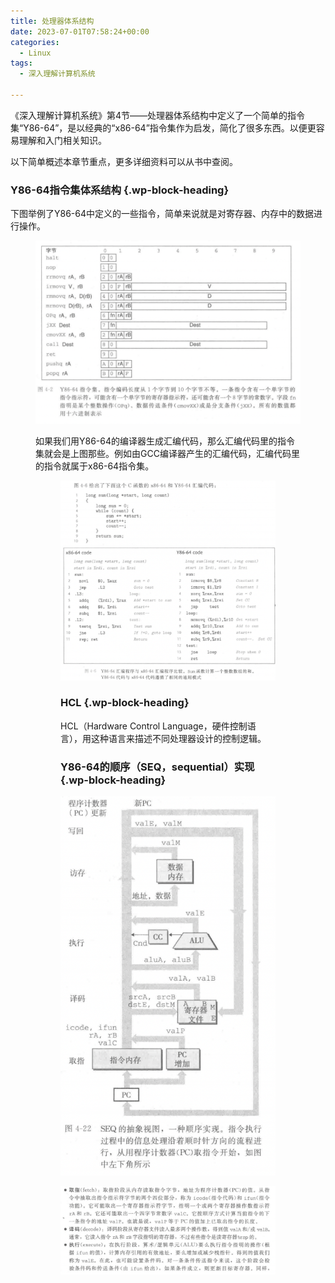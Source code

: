 ```yaml
---
title: 处理器体系结构
date: 2023-07-01T07:58:24+00:00
categories:
  - Linux
tags:
  - 深入理解计算机系统

---
```

《深入理解计算机系统》第4节——处理器体系结构中定义了一个简单的指令集“Y86-64”，是以经典的“x86-64”指令集作为启发，简化了很多东西。以便更容易理解和入门相关知识。

以下简单概述本章节重点，更多详细资料可以从书中查阅。

### Y86-64指令集体系结构 {.wp-block-heading}

下图举例了Y86-64中定义的一些指令，简单来说就是对寄存器、内存中的数据进行操作。<figure class="wp-block-image size-full">

![](./image.png)

如果我们用Y86-64的编译器生成汇编代码，那么汇编代码里的指令集就会是上图那些。例如由GCC编译器产生的汇编代码，汇编代码里的指令就属于x86-64指令集。<figure class="wp-block-image size-full">

![](./image-1.png)

### HCL {.wp-block-heading}

HCL（Hardware Control Language，硬件控制语言），用这种语言来描述不同处理器设计的控制逻辑。

### Y86-64的顺序（SEQ，sequential）实现 {.wp-block-heading}

![](./image-2.png)

![](./image-3.png)